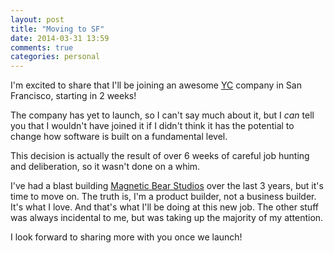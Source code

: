 ```yaml
---
layout: post
title: "Moving to SF"
date: 2014-03-31 13:59
comments: true
categories: personal
---
```

I'm excited to share that I'll be joining an awesome [YC] company in San Francisco, starting in 2 weeks!

The company has yet to launch, so I can't say much about it, but I *can* tell you that I wouldn't have joined it if I didn't think it has the potential to change how software is built on a fundamental level.

This decision is actually the result of over 6 weeks of careful job hunting and deliberation, so it wasn't done on a whim.

I've had a blast building [Magnetic Bear Studios][MBS] over the last 3 years, but it's time to move on. The truth is, I'm a product builder, not a business builder. It's what I love. And that's what I'll be doing at this new job. The other stuff was always incidental to me, but was taking up the majority of my attention.

I look forward to sharing more with you once we launch!

[YC]: http://ycombinator.org
[MBS]: http://magneticbear.com
